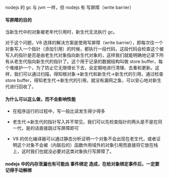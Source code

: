 nodejs 的 gc 与 jvm 一样，但 nodejs 有 写屏障（write barrier）

#### 写屏障的目的

当新生代中的对象被老年代引用时，新生代无法执行 gc。

对于这个问题，V8 选择的解决方案是使用写屏障（write barrier），即每次往一个对象写入一个指针（添加引用）的时候，都执行一段代码，这段代码会检查这个被写入的指针是否是由老生代对象指向新生代对象的，这样我们就能明确地记录下所有从老生代指向新生代的指针了。这个用于记录的数据结构叫做 store buffer，每个堆维护一个，为了防止它无限增长下去，会定期地进行清理、去重和更新。这样，我们可以通过扫描，得知根对象->新生代和新生代->新生代的引用，通过检查 store buffer，得知老生代->新生代的引用，就没有漏网之鱼，可以安心地对新生代进行回收了。

#### 为什么可以这么做，而不会影响性能

- 在程序运行的过程中，写一般比读发生得少得多

- 老生代->新生代的指针写入并不常见，我们可以先检查指针的两头是不是在同一代，是的话直接跳过写屏障即可

- V8 的优化编译器可以通过静态分析证明一个对象不会出现在老生代，或者证明这个对象不会被（内联后的）函数作用域外的对象引用而直接将它放在栈上，这时我们也就没必要对这类对象执行写屏障了。


#### nodejs 中的内存泄漏也有可能由 事件绑定 造成，在给对象绑定事件后，一定要记得手动解绑
